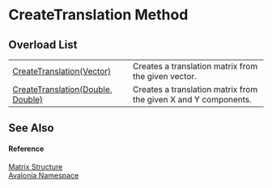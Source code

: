 # CreateTranslation Method


## Overload List
<table>
<tr>
<td><a href="M_Avalonia_Matrix_CreateTranslation">CreateTranslation(Vector)</a></td>
<td>Creates a translation matrix from the given vector.</td>
</tr>
<tr>
<td><a href="M_Avalonia_Matrix_CreateTranslation_1">CreateTranslation(Double, Double)</a></td>
<td>Creates a translation matrix from the given X and Y components.</td>
</tr>
</table>

## See Also


#### Reference
<a href="T_Avalonia_Matrix">Matrix Structure</a>  
<a href="N_Avalonia">Avalonia Namespace</a>  
